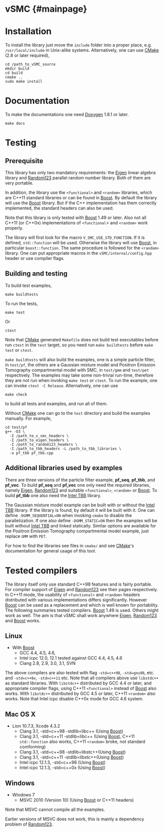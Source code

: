 vSMC {#mainpage}
================

# Installation

To install the library just move the `include` folder into a proper place,
e.g. `/usr/local/include` in Unix-alike systems. Alternatively, one can use
[CMake][CMake] (2.8 or later required),

    cd /path_to_vSMC_source
    mkdir build
    cd build
    cmake ..
    sudo make install

# Documentation

To make the documentations one need [Doxygen][Doxygen] 1.8.1 or later.

    make docs

# Testing

## Prerequisite

This library has only two mandatory requirements: the [Eigen][Eigen] linear
algebra library and [Random123][Random123] parallel random number library.
Both of them are very portable.

In addition, the library use the `<functional>` and `<random>` libraries, which
are C++11 standard libraries or can be found in [Boost][Boost]. By default the
library will use the [Boost][Boost] library. But if the C++ implementation has
them correctly implemented, the standard headers can also be used.

Note that this library is only tested with [Boost][Boost] 1.49 or later. Also
not all C++11 (or C++0x) implementations of `<functional`> and `<random>` work
properly.

The library will first look for the macro `V_SMC_USE_STD_FUNCTION`. If it is
defined, `std::function` will be used. Otherwise the library will use
[Boost][Boost], in particular `boost::function`. The same procedure is followed
for the `<random>` library. One can put appropriate macros in the
`vSMC/internal/config.hpp` header or use compiler flags.

## Building and testing

To build test examples,

    make buildtests

To run the tests,

    make test

Or

    ctest

Note that [CMake][CMake] generated `Makefile` does not build test executables
before run `ctest` in the `test` target, so you need run `make buildtests`
before `make test` or `ctest`.

`make buildtests` will also build the examples, one is a simple particle
filter, in `test/pf`, the others are a Gaussian mixture model and Positron
Emission Tomography compartmental model with SMC, in `test/gmm` and `test/pet`
respectively. The examples may take some non-trivial run-time, therefore they
are not run when invoking `make test` or `ctest`. To run the example, one can
invoke `ctest -C Release`. Alternatively, one can use

    make check

to build all tests and examples, and run all of them.

Without [CMake][CMake] one can go to the `test` directory and build the
examples manually. For example,

    cd test/pf
    g++ -O3 \
      -I /path_to_v_smc_headers \
      -I /path_to_eigen_headers \
      -I /path_to_random123_headers \
      -I /path_to_tbb_headers -L /path_to_tbb_libraries \
      -o pf_tbb pf_tbb.cpp

## Additional libraries used by examples

There are three versions of the particle filter example, **pf_seq**,
**pf_tbb**, and **pf_vec**. To build **pf_seq** and **pf_vec** one only need
the required libraries, namely [Eigen][Eigen], [Random123][Random123] and
suitable `<functional>`, `<random>` or [Boost][Boost]. To build **pf_tbb** one
also need the [Intel TBB][Intel TBB] library.

The Gaussian mixture model example can be built with or without the [Intel
TBB][Intel TBB] library. If the library is found, by default it will be built
with it. One can define `-DGMM_SEQUENTIAL=ON` when invoking `cmake` to disable
the parallelization. If one also define `-DGMM_STATIC=ON` then the examples
will be built without [Intel TBB][Intel TBB] and linked statically. Similar
options are available for the Positron Emission Tomography compartmental model
example, just replace `GMM` with `PET`.

For how to find the libraries see files in `cmake/` and see [CMake][CMake]'s
documentation for general usage of this tool.

# Tested compilers

The library itself only use standard C++98 features and is fairly portable.
For compiler support of [Eigen][Eigen] and [Random123][Random123] see their
pages respectively. In C++11 mode, the usability of `<functional>` and
`<random>` headers distributed with various implementations differs
significantly. However [Boost][Boost] can be used as a replacement and which is
well known for portability. The following summaries tested compilers.
[Boost][Boost] 1.49 is used. Others might work as well. The aim is that vSMC
shall work anywhere [Eigen][Eigen], [Random123][Random123] and [Boost][Boost]
works.

## Linux

- With [Boost][Boost]
  * GCC 4.4, 4.5, 4.6,
  * Intel icpc 12.0, 12.1
    tested against GCC 4.4, 4.5, 4.6
  * Clang 2.8, 2.9, 3.0, 3.1, SVN

The above compilers are also tested with flag `-std=c++98`, `-std=gnu98`, etc.
and `-std=c++0x`, `-std=c++11` etc. Note that all compilers above use
`libstdc++` as standard libraries. With `libstdc++` distributed by GCC 4.4 or
later, and appropriate compiler flags, using C++11 `<functional>` instead of
[Boost][Boost] also works. With `libstdc++` distributed by GCC 4.5 or later,
C++11 `<random>` also works. Note that Intel icpc disable C++0x mode for
GCC 4.6 system.

## Mac OS X

- Lion 10.7.3, Xcode 4.3.2
  * Clang 3.1, -std=c++98 -stdlib=libc++ (Using [Boost][Boost])
  * Clang 3.1, -std=c++11 -stdlib=libc++ (Using [Boost][Boost], C++11
    `std::function` also works, C++11 `<random>` broke, not standard
    comforming)
  * Clang 3.1, -std=c++98 -stdlib=libstc++(Using [Boost][Boost])
  * Clang 3.1, -std=c++11 -stdlib=libstc++(Using [Boost][Boost])
  * Intel icpc 12.1.3, -std=c++98 (Using [Boost][Boost])
  * Intel icpc 12.1.3, -std=c++0x (Using [Boost][Boost])

## Windows

- Windows 7
  * MSVC 2010 (Version 10) (Using [Boost][Boost] or C++11 headers)

Note that MSVC cannot compile all the examples.

Earlier versions of MSVC does not work, this is mainly a dependency problem of
[Random123][Random123].

[Boost]: http://www.boost.org/
[CMake]: http://www.cmake.org/
[Doxygen]: http://www.stack.nl/~dimitri/doxygen/manual.html
[Eigen]: http://eigen.tuxfamily.org/index.php
[Random123]: http://www.thesalmons.org/john/random123/releases/latest/docs/index.html
[SMCTC]: http://www2.warwick.ac.uk/fac/sci/statistics/staff/academic-research/johansen/smctc/
[Intel TBB]: http://threadingbuildingblocks.org/


